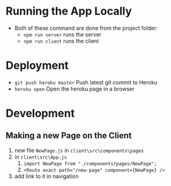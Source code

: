 # Running the App Locally

-  Both of these command are done from the project folder:
   -  `npm run server` runs the server
   -  `npm run client` runs the client

# Deployment

-  `git push heroku master` Push latest git commit to Heroku
-  `heroku open` Open the heroku page in a browser

# Development

## Making a new Page on the Client

1. new file `NewPage.js` in `client\src\components\pages`
2. in `client\src\App.js`
   1. `import NewPage from "./components/pages/NewPage";`
   2. `<Route exact path="/new-page" component={NewPage} />`
3. add link to it in navigation